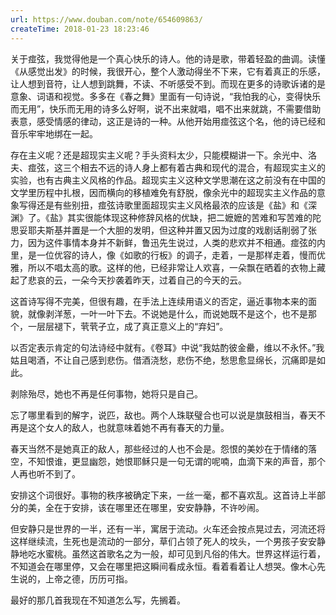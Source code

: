 ```yaml
---
url: https://www.douban.com/note/654609863/
createTime: 2018-01-23 18:23:46
---
```


关于痖弦，我觉得他是一个真心快乐的诗人。他的诗是歌，带着轻盈的曲调。读懂《从感觉出发》的时候，我很开心，整个人激动得坐不下来，它有着真正的乐感，让人想到音符，让人想到跳舞，不读、不听感受不到。而现在更多的诗歌诉诸的是意象、词语和视觉。多多在《春之舞》里面有一句诗说，“我怕我的心，变得快乐而无用”，快乐而无用的诗多么好啊，说不出来就唱，唱不出来就跳，不需要借助表意，感受情感的律动，这正是诗的一种。从他开始用痖弦这个名，他的诗已经和音乐牢牢地绑在一起。

存在主义呢？还是超现实主义呢？手头资料太少，只能模糊讲一下。余光中、洛夫、痖弦，这三个相去不远的诗人身上都有着古典和现代的混合，有超现实主义的实验，也有古典主义风格的作品。超现实主义这种文学思潮在这之前没有在中国的文学里历程中扎根，因而横向的移植难免有舒脱，像余光中的超现实主义作品的意象写得还是有些别扭，痖弦诗歌里面超现实主义风格最浓的应该是《盐》和《深渊》了。《盐》其实很能体现这种修辞风格的优缺，把二嬷嬷的苦难和写苦难的陀思妥耶夫斯基并置是一个大胆的发明，但这种并置又因为过度的戏剧话削弱了张力，因为这件事情本身并不新鲜，鲁迅先生说过，人类的悲欢并不相通。痖弦的内里，是一位优容的诗人，像《如歌的行板》的调子，走着，一是那样走着，慢而优雅，所以不唱太高的歌。这样的他，已经非常让人欢喜，一朵飘在晒着的衣物上藏起了悲哀的云，一朵今天抄袭着昨天，过着自己的今天的云。





这首诗写得不完美，但很有趣，在手法上连续用语义的否定，逼近事物本来的面貌，就像剥洋葱，一叶一叶下去。不说她是什么，而说她既不是这个，也不是那个，一层层褪下，茕茕孑立，成了真正意义上的“弃妇”。

以否定表示肯定的句法诗经中就有。《卷耳》中说“我姑酌彼金罍，维以不永怀。”我姑且喝酒，不让自己感到悲伤。借酒浇愁，悲伤不绝，愁思愈显绵长，沉痛即是如此。

剥除殆尽，她也不再是任何事物，她将只是自己。

忘了哪里看到的解字，说匹，敌也。两个人珠联璧合也可以说是旗鼓相当，春天不再是这个女人的敌人，也就意味着她不再有春天的力量。

春天当然不是她真正的敌人，那些经过的人也不会是。怨恨的美妙在于情绪的落空，不知恨谁，更显幽怨，她恨耶稣只是一句无谓的呢喃，血滴下来的声音，那个人再也听不到了。





安排这个词很好。事物的秩序被确定下来，一丝一毫，都不喜欢乱。这首诗上半部分的美，全在于安排，该在哪里还在哪里，安安静静，不许吵闹。

但安静只是世界的一半，还有一半，寓居于流动。火车还会按点晃过去，河流还将这样继续流，生死也是流动的一部分，草们占领了死人的坟头，一个男孩子安安静静地吃水蜜桃。虽然这首歌名之为一般，却可见到凡俗的伟大。世界这样运行着，不知道会在哪里停，又会在哪里把这瞬间看成永恒。看着看着让人想哭。像木心先生说的，上帝之德，历历可指。

最好的那几首我现在不知道怎么写，先搁着。